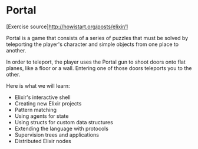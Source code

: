 # Portal

[Exercise source]http://howistart.org/posts/elixir/1

Portal is a game that consists of a series of puzzles that must be solved by teleporting the player's character and simple objects from one place to another.

In order to teleport, the player uses the Portal gun to shoot doors onto flat planes, like a floor or a wall. Entering one of those doors teleports you to the other.

Here is what we will learn:

- Elixir's interactive shell
- Creating new Elixir projects
- Pattern matching
- Using agents for state
- Using structs for custom data structures
- Extending the language with protocols
- Supervision trees and applications
- Distributed Elixir nodes
